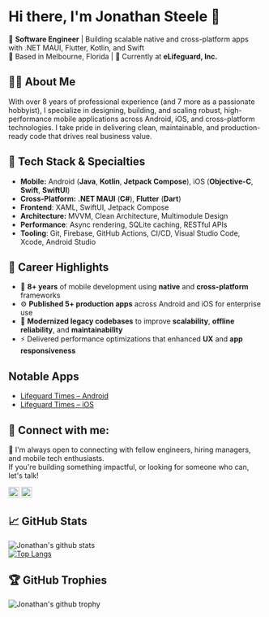 # Hi there, I'm Jonathan Steele 👋

🎯 **Software Engineer** | Building scalable native and cross-platform apps with .NET MAUI, Flutter, Kotlin, and Swift  
📍 Based in Melbourne, Florida | 💼 Currently at **eLifeguard, Inc.**

## 👨‍💻 About Me
With over 8 years of professional experience (and 7 more as a passionate hobbyist), I specialize in designing, building, and scaling robust, high-performance mobile applications across Android, iOS, and cross-platform technologies. I take pride in delivering clean, maintainable, and production-ready code that drives real business value.

## 🧰 Tech Stack & Specialties
- **Mobile:** Android (**Java**, **Kotlin**, **Jetpack Compose**), iOS (**Objective-C**, **Swift**, **SwiftUI**)  
- **Cross-Platform:** **.NET MAUI** (**C#**), **Flutter** (**Dart**)  
- **Frontend**: XAML, SwiftUI, Jetpack Compose
- **Architecture:** MVVM, Clean Architecture, Multimodule Design
- **Performance**: Async rendering, SQLite caching, RESTful APIs
- **Tooling**: Git, Firebase, GitHub Actions, CI/CD, Visual Studio Code, Xcode, Android Studio

## 🚀 Career Highlights
- 📱 **8+ years** of mobile development using **native** and **cross-platform** frameworks  
- ⚙️ **Published 5+ production apps** across Android and iOS for enterprise use  
- 🔧 **Modernized legacy codebases** to improve **scalability**, **offline reliability**, and **maintainability**  
- ⚡ Delivered performance optimizations that enhanced **UX** and **app responsiveness**

## Notable Apps
- [Lifeguard Times – Android](https://play.google.com/store/apps/details?id=com.elifeguard.lifeguardtimes&hl=en_US&pli=1)
- [Lifeguard Times – iOS](https://apps.apple.com/us/app/lifeguard-times/id1130306650)

## 🤝 Connect with me:

💬 I'm always open to connecting with fellow engineers, hiring managers, and mobile tech enthusiasts.  
If you're building something impactful, or looking for someone who can, let's talk!

<a href="https://www.linkedin.com/in/jonathansoftwaredeveloper"><img src="https://raw.githubusercontent.com/yushi1007/yushi1007/main/images/linkedin.svg" alt="Jonathan Steele | LinkedIn" width="21px"/></a>
<a href="https://www.instagram.com/xfsunoles/"><img src="https://raw.githubusercontent.com/yushi1007/yushi1007/main/images/instagram.svg" alt="Jonathan Steele | Instagram" width="21px"/></a>  

## 📈 GitHub Stats

![Jonathan's github stats](https://github-readme-stats.vercel.app/api?username=inoles&theme=dracula&show_icons=true&count_private=true&line_height=40)  
[![Top Langs](https://github-readme-stats.vercel.app/api/top-langs/?username=inoles&size_weight=0.5&count_weight=0.5)](https://github.com/anuraghazra/github-readme-stats)

## 🏆 GitHub Trophies
![Jonathan's github trophy](https://github-profile-trophy.vercel.app/?username=iNoles&theme=default&no-frame=false&no-bg=false&margin-w=4)
